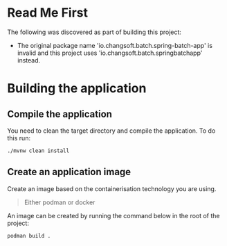 # Read Me First
The following was discovered as part of building this project:

* The original package name 'io.changsoft.batch.spring-batch-app' is invalid and this project uses 'io.changsoft.batch.springbatchapp' instead.

# Building the application

## Compile the application
You need to clean the target directory and compile the application. 
To do this run:

`./mvnw clean install`

## Create an application image
Create an image based on the containerisation technology you are using.
> Either podman or docker

An image can be created by running the command below in the root of the project:

`podman build .`
